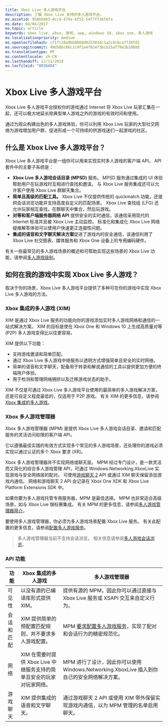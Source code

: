 ```yaml
---
title: Xbox Live 多人游戏平台
description: 了解 Xbox Live 支持的多人游戏平台。
ms.assetid: 958b94b3-dccd-479a-bf52-54f7ff1656fa
ms.date: 04/04/2017
ms.topic: article
keywords: xbox live, xbox, 游戏, uwp, windows 10, xbox one, 多人游戏
ms.localizationpriority: medium
ms.openlocfilehash: c71fc28a9bb8668d0253834c1a2c9c6ca7736fd1
ms.sourcegitcommit: 49d58bc66c1c9f2a4f81473bcb25af79e2b1088d
ms.translationtype: MT
ms.contentlocale: zh-CN
ms.lasthandoff: 12/11/2018
ms.locfileid: "8936404"
---
```

# <a name="xbox-live-multiplayer-platform"></a>Xbox Live 多人游戏平台

Xbox Live 多人游戏平台授权你的游戏通过 Internet 将 Xbox Live 玩家汇集在一起，还可以极大地延长除典型单人游戏之外的游戏的有效时间和使用。

通过为观众构建出色的多人游戏体验，你可以利用 Xbox Live 玩家的大型社交网络为游戏增加用户群，促进形成一个可持续的供游戏迷们一起游戏的社区。


## <a name="what-is-the-xbox-live-multiplayer-platform"></a>什么是 Xbox Live 多人游戏平台？

Xbox Live 多人游戏平台是一组你可以用来实现实时多人游戏的客户端 API。 API 套件中的主要子系统是：

-   **Xbox Live 多人游戏会话目录 (MPSD)** 服务。 MPSD 服务通过集成的 UI 体验帮助用户在玩游戏时互相进行查找和邀请。 与 Xbox Live 服务集成还可以允许客户使用 Xbox Live 群聊天集合。
-   **简单且高级的匹配工具。** Xbox Live 不仅提供传统的 quickmatch 功能，还提供会话浏览功能并支持高度自定义的匹配场景。 Xbox Live 查找组 (LFG) 还允许玩家相互查找，在群聊天中集合，然后玩游戏。
-   **对等和客户端服务器网络 API** 提供安全的实时通信，该通信采用现代的 Internet 标准并且被 Xbox Live 主动监控。 标准化和集成化 Xbox Live 网络疑难解答体验可以使用户快速更正连接性问题。  
-   **集成的语音和文字聊天解决方案**促进了游戏内的安全通信，该通信利用了 Xbox Live 社交图表、媒体服务和 Xbox One 设备上的专用编码硬件。

有关一些最常见的多人游戏场景的概述和可帮助实现这些场景的 Xbox Live 功能，请参阅[多人游戏级别](multiplayer-scenarios.md)。

## <a name="how-can-i-implement-xbox-live-multiplayer-in-my-game"></a>如何在我的游戏中实现 Xbox Live 多人游戏？
取决于你的场景，Xbox Live 多人游戏平台提供了多种可在你的游戏中实现 Xbox Live 多人游戏的方法。

### <a name="xbox-integrated-multiplayer-xim"></a>Xbox 集成的多人游戏 (XIM)
XIM 是通过 Xbox Live 服务的功能向你的游戏添加实时多人游戏网络和通信的一站式解决方案。 XIM 的目标是使在 Xbox One 和 Windows 10 上生成高质量对等 (P2P) 多人游戏变得比以往更容易。

XIM 提供以下功能：
- 支持游戏邀请和简单匹配。
- 通过 Xbox Live 多人游戏中继服务以透明方式增强简单且安全的实时网络。
- 简单的语音和文字聊天，配备用于转录和解说通信的工具以提供更加方便的终端用户体验。
- 用于检测和管理网络拥挤以及迁移游戏状态的助手。

XIM 不仅是可通过 Xbox Live 多人游戏平台使用的最简单的多人游戏解决方案，还是可自定义程度最低的，仅适用于 P2P 游戏。 有关 XIM 的更多信息，请参阅 [Xbox 集成的多人游戏](xbox-integrated-multiplayer.md)。

### <a name="xbox-multiplayer-manager"></a>Xbox 多人游戏管理器
Xbox 多人游戏管理器 (MPM) 是提供 Xbox Live 多人游戏会话目录、邀请和匹配服务的灵活访问权限的客户端 API。

它以遵循最佳实践的有效方式实现多个常见的多人游戏场景，还处理你的游戏必须实现以通过认证的多个 Xbox 要求 (XR)。

Xbox 多人游戏管理器并不实现网络或聊天层。 MPM 经过专门设计，是一款灵活而又简化的综合多人游戏管理 API，可通过 Windows.Networking.XboxLive 实现游戏与安全网络层的配对。 可使用[游戏聊天 2](chat/game-chat-2-overview.md) API 或通过 XIM 聊天保留添加游戏内通信。 网络和游戏聊天 2 API 会记录在 Xbox One XDK 和 Xbox Live Platform Extensions SDK 中。

如果你要为多人游戏托管专用服务器，MPM 是最佳选择。 MPM 也非常适合高级场景，如与 Xbox Live 锦标赛集成。 有关 MPM 的更多信息，请参阅[多人游戏管理器简介](multiplayer-manager/multiplayer-manager-api-overview.md)。

要使用多人游戏管理器，你必须为多人游戏场景配置 Xbox Live 服务。 有关此配置的更多信息，请参阅[配置多人游戏服务](service-configuration/configure-the-multiplayer-service.md)。

>多人游戏管理器当前不支持会话浏览。 相关信息请参阅[多人游戏会话浏览](session-browse.md)。

### <a name="api-capabilites"></a>API 功能

功能 | Xbox 集成的多人游戏| 多人游戏管理器
--  | -- | --
可见性 |  以没有源的已编译库形式提供 XIM。  | 提供有源的 MPM，因此你可以通过直接与 Xbox Live 服务或 XSAPI 交互来自定义行为。
会话和匹配 | XIM 提供简单的预配置匹配规则，并不要求多人游戏配置。 | MPM [要求配置多人游戏服务](service-configuration/configure-the-multiplayer-service.md)，实现了配对和会话行为的精密规范化。
网络 | XIM 在需要时提供 Xbox Live 中继服务支持的简单且安全的玩家对玩家网络。 | MPM 进行了设计，因此你可以使用 Windows.Networking.XboxLive 插入到你自己的安全网络解决方案。
游戏聊天 | XIM 提供集成的语音和文字聊天。 | 通过游戏聊天 2 API 或使用 XIM 带外保留实现游戏内通信，以为 MPM 管理的名单启用聊天。
